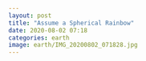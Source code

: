 ```yaml
---
layout: post
title: "Assume a Spherical Rainbow"
date: 2020-08-02 07:18
categories: earth
image: earth/IMG_20200802_071828.jpg
---
```

